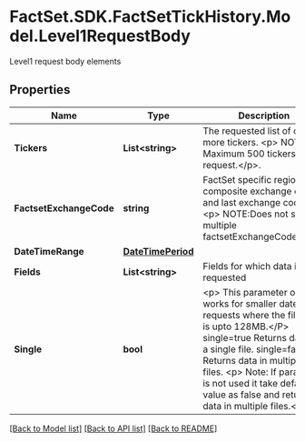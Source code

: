 # FactSet.SDK.FactSetTickHistory.Model.Level1RequestBody
Level1 request body elements

## Properties

Name | Type | Description | Notes
------------ | ------------- | ------------- | -------------
**Tickers** | **List&lt;string&gt;** | The requested list of one or more tickers. &lt;p&gt; NOTE: Maximum 500 tickers per request.&lt;/p&gt;.    | 
**FactsetExchangeCode** | **string** | FactSet specific regional or composite exchange code and last exchange code. &lt;p&gt; NOTE:Does not support multiple factsetExchangeCodes&lt;/p&gt;.  | 
**DateTimeRange** | [**DateTimePeriod**](DateTimePeriod.md) |  | 
**Fields** | **List&lt;string&gt;** | Fields for which data is requested  | [optional] 
**Single** | **bool** | &lt;p&gt; This parameter only works for smaller date/time requests where the file size is upto 128MB.&lt;/P&gt; single&#x3D;true  Returns data in a single file. single&#x3D;false Returns data in multiple files. &lt;p&gt; Note: If parameter is not used it take default value as false and returns data in multiple files.&lt;/p&gt;  | [optional] [default to false]

[[Back to Model list]](../README.md#documentation-for-models) [[Back to API list]](../README.md#documentation-for-api-endpoints) [[Back to README]](../README.md)

